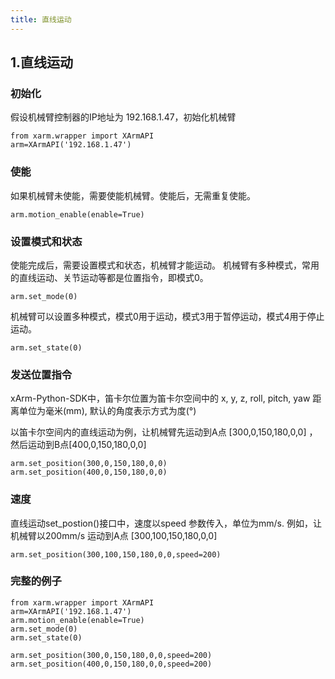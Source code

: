 ```yaml
---
title: 直线运动
---
```

## 1.直线运动

### 初始化
假设机械臂控制器的IP地址为 192.168.1.47，初始化机械臂
```
from xarm.wrapper import XArmAPI  
arm=XArmAPI('192.168.1.47')
```
### 使能
如果机械臂未使能，需要使能机械臂。使能后，无需重复使能。
```
arm.motion_enable(enable=True)
```
### 设置模式和状态
使能完成后，需要设置模式和状态，机械臂才能运动。
机械臂有多种模式，常用的直线运动、关节运动等都是位置指令，即模式0。

```
arm.set_mode(0)
```
机械臂可以设置多种模式，模式0用于运动，模式3用于暂停运动，模式4用于停止运动。
```
arm.set_state(0)
```

### 发送位置指令
xArm-Python-SDK中，笛卡尔位置为笛卡尔空间中的 x, y, z, roll, pitch, yaw
距离单位为毫米(mm), 默认的角度表示方式为度(°)

以笛卡尔空间内的直线运动为例，让机械臂先运动到A点 [300,0,150,180,0,0] ，然后运动到B点[400,0,150,180,0,0]


```
arm.set_position(300,0,150,180,0,0)  
arm.set_position(400,0,150,180,0,0)
```

### 速度
直线运动set_postion()接口中，速度以speed 参数传入，单位为mm/s.
例如，让机械臂以200mm/s 运动到A点 [300,100,150,180,0,0]

```
arm.set_position(300,100,150,180,0,0,speed=200)
```


### 完整的例子
```
from xarm.wrapper import XArmAPI  
arm=XArmAPI('192.168.1.47')  
arm.motion_enable(enable=True)  
arm.set_mode(0)  
arm.set_state(0)  
  
arm.set_position(300,0,150,180,0,0,speed=200)  
arm.set_position(400,0,150,180,0,0,speed=200)
```

